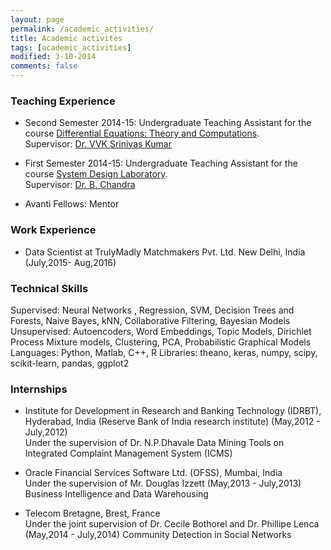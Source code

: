 ```yaml
---
layout: page
permalink: /academic_activities/
title: Academic activites
tags: [academic_activities]
modified: 3-10-2014
comments: false
---
```






### Teaching Experience

* Second Semester 2014-15: Undergraduate Teaching Assistant for the course [Differential Equations: Theory and Computations](http://web.iitd.ac.in/~vvksrini/Oldhomepage/). 
<br />Supervisor: [Dr. VVK Srinivas Kumar](web.iitd.ac.in/~vvksrini/)

* First Semester 2014-15: Undergraduate Teaching Assistant for the course [System Design Laboratory](http://web.iitd.ac.in/~vvksrini/Oldhomepage/). 
<br />Supervisor: [Dr. B. Chandra](web.iitd.ac.in/~vvksrini/)

* Avanti Fellows: Mentor 

### Work Experience

* Data Scientist at TrulyMadly Matchmakers Pvt. Ltd.
New Delhi, India
(July,2015- Aug,2016)

### Technical Skills

Supervised: Neural Networks , Regression, SVM, Decision Trees and Forests, Naive Bayes, kNN, Collaborative Filtering, Bayesian Models 
Unsupervised: Autoencoders, Word Embeddings, Topic Models, Dirichlet Process Mixture models, Clustering, PCA, Probabilistic Graphical Models
Languages: Python, Matlab, C++, R 
Libraries: theano, keras, numpy, scipy, scikit-learn, pandas, ggplot2

### Internships

* Institute for Development in Research and Banking Technology (IDRBT), Hyderabad, India 
(Reserve Bank of India research institute)
(May,2012 - July,2012)
<br />Under the supervision of Dr. N.P.Dhavale
Data Mining Tools on Integrated Complaint Management System (ICMS)

* Oracle Financial Services Software Ltd. (OFSS), Mumbai, India
<br /> Under the supervision of Mr. Douglas Izzett 
(May,2013 - July,2013)
Business Intelligence and Data Warehousing

* Telecom Bretagne, Brest, France
<br /> Under the joint supervision of Dr. Cecile Bothorel and Dr. Phillipe Lenca
(May,2014 - July,2014)
Community Detection in Social Networks
